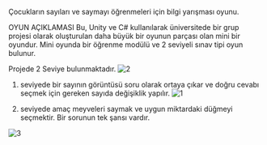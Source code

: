 Çocukların sayıları ve saymayı öğrenmeleri için bilgi yarışması oyunu.

OYUN AÇIKLAMASI
Bu, Unity ve C# kullanılarak üniversitede bir grup projesi olarak oluşturulan daha büyük bir oyunun parçası olan mini bir oyundur.
Mini oyunda bir öğrenme modülü ve 2 seviyeli sınav tipi oyun bulunur.


Projede 2 Seviye bulunmaktadır.
![2](https://github.com/SerhatObay/GuncelKonular/assets/80326351/682a548f-03ab-438d-b12a-6ed1a0442a12)

1. seviyede bir sayının görüntüsü soru olarak ortaya çıkar ve doğru cevabı seçmek için gereken sayıda değişiklik yapılır.
![1](https://github.com/SerhatObay/GuncelKonular/assets/80326351/8b177384-a960-4364-bcab-015f408033f5)

2. seviyede amaç meyveleri saymak ve uygun miktardaki düğmeyi seçmektir. Bir sorunun tek şansı vardır.

![3](https://github.com/SerhatObay/GuncelKonular/assets/80326351/d399d279-66c6-4cd2-b9db-996490b3aa76)



